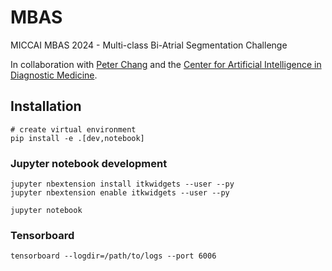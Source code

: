 # MBAS
MICCAI MBAS 2024 - Multi-class Bi-Atrial Segmentation Challenge

In collaboration with [Peter Chang](https://www.faculty.uci.edu/profile/?facultyId=6569) and the [Center for Artificial Intelligence in Diagnostic Medicine](https://www.caidm.som.uci.edu/).


## Installation 
```
# create virtual environment
pip install -e .[dev,notebook]
```
### Jupyter notebook development
```
jupyter nbextension install itkwidgets --user --py
jupyter nbextension enable itkwidgets --user --py

jupyter notebook
```
### Tensorboard
```
tensorboard --logdir=/path/to/logs --port 6006
```
